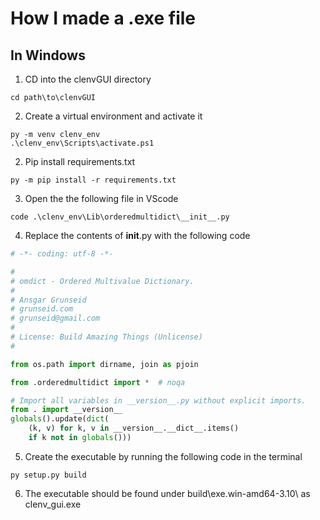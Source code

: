 # How I made a .exe file
## In Windows
1. CD into the clenvGUI directory

```terminal
cd path\to\clenvGUI
```

2. Create a virtual environment and activate it

```terminal
py -m venv clenv_env
.\clenv_env\Scripts\activate.ps1
```

2. Pip install requirements.txt

```terminal
py -m pip install -r requirements.txt
```

3. Open the the following file in VScode

```terminal
code .\clenv_env\Lib\orderedmultidict\__init__.py
```

4. Replace the contents of __init__.py with the following code

```python
# -*- coding: utf-8 -*-

#
# omdict - Ordered Multivalue Dictionary.
#
# Ansgar Grunseid
# grunseid.com
# grunseid@gmail.com
#
# License: Build Amazing Things (Unlicense)
#

from os.path import dirname, join as pjoin

from .orderedmultidict import *  # noqa

# Import all variables in __version__.py without explicit imports.
from . import __version__
globals().update(dict(
    (k, v) for k, v in __version__.__dict__.items()
    if k not in globals()))

```

5. Create the executable by running the following code in the terminal

```terminal
py setup.py build
```

6. The executable should be found under build\exe.win-amd64-3.10\ as 
    clenv_gui.exe